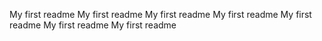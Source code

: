 My first readme
My first readme
My first readme
My first readme
My first readme
My first readme
My first readme
